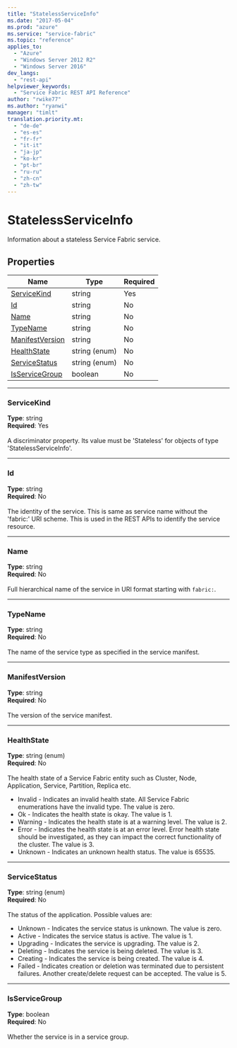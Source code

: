 ```yaml
---
title: "StatelessServiceInfo"
ms.date: "2017-05-04"
ms.prod: "azure"
ms.service: "service-fabric"
ms.topic: "reference"
applies_to: 
  - "Azure"
  - "Windows Server 2012 R2"
  - "Windows Server 2016"
dev_langs: 
  - "rest-api"
helpviewer_keywords: 
  - "Service Fabric REST API Reference"
author: "rwike77"
ms.author: "ryanwi"
manager: "timlt"
translation.priority.mt: 
  - "de-de"
  - "es-es"
  - "fr-fr"
  - "it-it"
  - "ja-jp"
  - "ko-kr"
  - "pt-br"
  - "ru-ru"
  - "zh-cn"
  - "zh-tw"
---
```

# StatelessServiceInfo

Information about a stateless Service Fabric service.

## Properties
| Name | Type | Required |
| --- | --- | --- |
| [ServiceKind](#servicekind) | string | Yes |
| [Id](#id) | string | No |
| [Name](#name) | string | No |
| [TypeName](#typename) | string | No |
| [ManifestVersion](#manifestversion) | string | No |
| [HealthState](#healthstate) | string (enum) | No |
| [ServiceStatus](#servicestatus) | string (enum) | No |
| [IsServiceGroup](#isservicegroup) | boolean | No |

____
### ServiceKind
__Type__: string <br/>
__Required__: Yes <br/>
<br/>
A discriminator property. Its value must be 'Stateless' for objects of type 'StatelessServiceInfo'.

____
### Id
__Type__: string <br/>
__Required__: No<br/>
<br/>
The identity of the service. This is same as service name without the 'fabric:' URI scheme. This is used in the REST APIs to identify the service resource.

____
### Name
__Type__: string <br/>
__Required__: No<br/>
<br/>
Full hierarchical name of the service in URI format starting with `fabric:`.

____
### TypeName
__Type__: string <br/>
__Required__: No<br/>
<br/>
The name of the service type as specified in the service manifest.

____
### ManifestVersion
__Type__: string <br/>
__Required__: No<br/>
<br/>
The version of the service manifest.

____
### HealthState
__Type__: string (enum) <br/>
__Required__: No<br/>
<br/>
The health state of a Service Fabric entity such as Cluster, Node, Application, Service, Partition, Replica etc.

  - Invalid - Indicates an invalid health state. All Service Fabric enumerations have the invalid type. The value is zero.
  - Ok - Indicates the health state is okay. The value is 1.
  - Warning - Indicates the health state is at a warning level. The value is 2.
  - Error - Indicates the health state is at an error level. Error health state should be investigated, as they can impact the correct functionality of the cluster. The value is 3.
  - Unknown - Indicates an unknown health status. The value is 65535.


____
### ServiceStatus
__Type__: string (enum) <br/>
__Required__: No<br/>
<br/>
The status of the application. Possible values are:

- Unknown - Indicates the service status is unknown. The value is zero.
- Active - Indicates the service status is active. The value is 1.
- Upgrading - Indicates the service is upgrading. The value is 2.
- Deleting - Indicates the service is being deleted. The value is 3.
- Creating - Indicates the service is being created. The value is 4.
- Failed - Indicates creation or deletion was terminated due to persistent failures. Another create/delete request can be accepted. The value is 5.


____
### IsServiceGroup
__Type__: boolean <br/>
__Required__: No<br/>
<br/>
Whether the service is in a service group.
